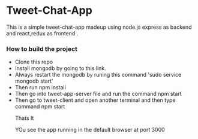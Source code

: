 <h1>Tweet-Chat-App</h1>
<p>This is a simple tweet-chat-app madeup using node.js express as backend and react,redux as frontend .</p>

<h3>How to build the project</h3>
<ul>
<li>Clone this repo</li>
<li>Install mongodb by going to this link.</li>
<li>Always restart the mongodb by runing this command 'sudo service mongodb start'</li>
<li>Then run npm install </li>
<li>Then go into tweet-app-server file and run the command npm start</li>
<li>Then go to tweet-client and open another terminal and then type command npm start </li>
<p>Thats It</p>
<p>YOu see the app running in the default browser at port 3000</p>

</ul>
